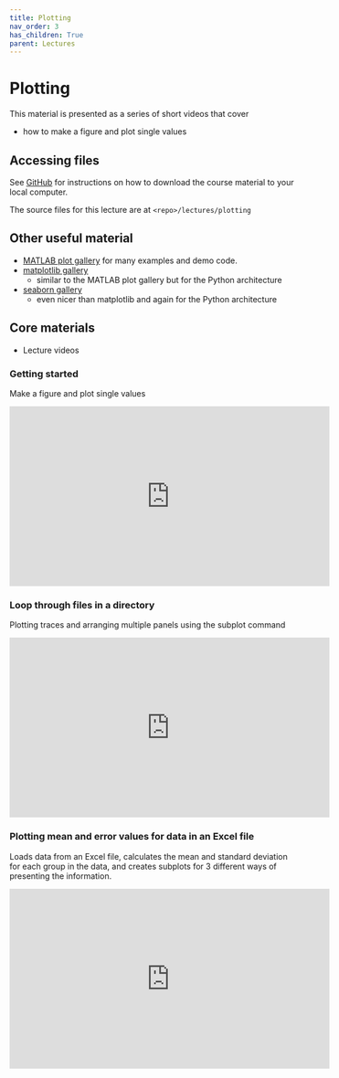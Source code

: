 ```yaml
---
title: Plotting
nav_order: 3
has_children: True
parent: Lectures
---
```


# Plotting

This material is presented as a series of short videos that cover
+ how to make a figure and plot single values

## Accessing files

See [GitHub](../../GitHub/GitHub.html) for instructions on how to download the course material to your local computer.

The source files for this lecture are at `<repo>/lectures/plotting`

## Other useful material

+ [MATLAB plot gallery](https://www.mathworks.com/products/matlab/plot-gallery.html) for many examples and demo code.
+ [matplotlib gallery](https://matplotlib.org/stable/tutorials/introductory/sample_plots.html)
  + similar to the MATLAB plot gallery but for the Python architecture
+ [seaborn gallery](https://seaborn.pydata.org/examples/index.html)
  + even nicer than matplotlib and again for the Python architecture

## Core materials

+ Lecture videos

### Getting started

Make a figure and plot single values

<iframe width="560" height="315" src="https://uky.yuja.com/V/Video?v=2585936&node=9314868&a=1169229272&preload=false" frameborder="0" webkitallowfullscreen mozallowfullscreen allowfullscreen></iframe>

### Loop through files in a directory

Plotting traces and arranging multiple panels using the subplot command

<iframe width="560" height="315" src="https://uky.yuja.com/V/Video?v=2585972&node=9314928&a=1401258489&preload=false" frameborder="0" webkitallowfullscreen mozallowfullscreen allowfullscreen></iframe>

### Plotting mean and error values for data in an Excel file

Loads data from an Excel file, calculates the mean and standard deviation for each group in the data, and creates subplots for 3 different ways of presenting the information.

<iframe width="560" height="315" src="https://uky.yuja.com/V/Video?v=2586283&node=9315509&a=2140060526&preload=false" frameborder="0" webkitallowfullscreen mozallowfullscreen allowfullscreen></iframe>


